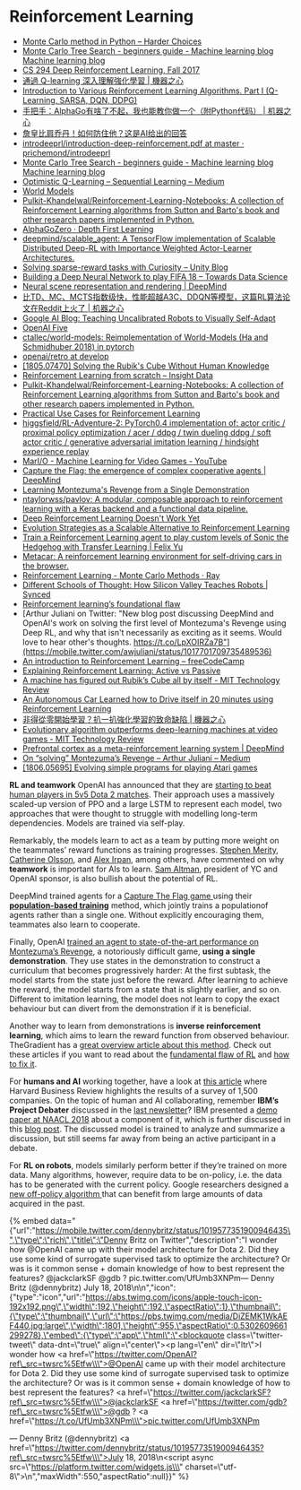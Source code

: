 # Reinforcement Learning

* [Monte Carlo method in Python – Harder Choices](https://harderchoices.com/2018/04/04/monte-carlo-method-in-python/)
* [Monte Carlo Tree Search - beginners guide - Machine learning blog Machine learning blog](https://int8.io/monte-carlo-tree-search-beginners-guide/)
* [CS 294 Deep Reinforcement Learning, Fall 2017](http://rll.berkeley.edu/deeprlcourse/)
* [通過 Q-learning 深入理解強化學習 \| 機器之心](https://www.jiqizhixin.com/articles/2018-04-17-3)
* [Introduction to Various Reinforcement Learning Algorithms. Part I \(Q-Learning, SARSA, DQN, DDPG\)](https://towardsdatascience.com/introduction-to-various-reinforcement-learning-algorithms-i-q-learning-sarsa-dqn-ddpg-72a5e0cb6287)
* [手把手：AlphaGo有啥了不起，我也能教你做一个（附Python代码） \| 机器之心](https://www.jiqizhixin.com/articles/2018-05-28-19)
* [詹皇比肩乔丹！如何防住他？这是AI给出的回答](https://zhuanlan.zhihu.com/p/36007263)
* [introdeeprl/introduction-deep-reinforcement.pdf at master · prichemond/introdeeprl](https://github.com/prichemond/introdeeprl/blob/master/introduction-deep-reinforcement.pdf)
* [Monte Carlo Tree Search - beginners guide - Machine learning blog Machine learning blog](https://int8.io/monte-carlo-tree-search-beginners-guide/)
* [Optimistic Q-Learning – Sequential Learning – Medium](https://medium.com/sequential-learning/optimistic-q-learning-b9304d079e11)
* [World Models](https://worldmodels.github.io/)
* [Pulkit-Khandelwal/Reinforcement-Learning-Notebooks: A collection of Reinforcement Learning algorithms from Sutton and Barto's book and other research papers implemented in Python.](https://github.com/Pulkit-Khandelwal/Reinforcement-Learning-Notebooks?mkt_tok=eyJpIjoiT1dVeVpHVTRaV1kwWkdGbSIsInQiOiI3VUdQU2dqbTNJdjJBQXp6NkhvekFqS3pRXC9BK1JjbE14cHc0VTdad3R5bzBjbmI2MER3aU5DWG9FdW1pblh3M2VJNmtxK0x2VnI3QTF0ZFpTRTAxbE80SGNLWngrVUMySWNVYVpwT1YrSmxtVGRiZ2N5cVRRQzVEZzRLOEh3ZDEifQ)
* [AlphaGoZero · Depth First Learning](http://www.depthfirstlearning.com/2018/AlphaGoZero)
* [deepmind/scalable\_agent: A TensorFlow implementation of Scalable Distributed Deep-RL with Importance Weighted Actor-Learner Architectures.](https://github.com/deepmind/scalable_agent)
* [Solving sparse-reward tasks with Curiosity – Unity Blog](https://blogs.unity3d.com/2018/06/26/solving-sparse-reward-tasks-with-curiosity/)
* [Building a Deep Neural Network to play FIFA 18 – Towards Data Science](https://towardsdatascience.com/building-a-deep-neural-network-to-play-fifa-18-dce54d45e675)
* [Neural scene representation and rendering \| DeepMind](https://deepmind.com/blog/neural-scene-representation-and-rendering/)
* [比TD、MC、MCTS指数级快，性能超越A3C、DDQN等模型，这篇RL算法论文在Reddit上火了 \| 机器之心](https://www.jiqizhixin.com/articles/2018-06-22-3)
* [Google AI Blog: Teaching Uncalibrated Robots to Visually Self-Adapt](https://ai.googleblog.com/2018/06/teaching-uncalibrated-robots-to_22.html)
* [OpenAI Five](https://blog.openai.com/openai-five/)
* [ctallec/world-models: Reimplementation of World-Models \(Ha and Schmidhuber 2018\) in pytorch](https://github.com/ctallec/world-models)
* [openai/retro at develop](https://github.com/openai/retro/tree/develop)
* [\[1805.07470\] Solving the Rubik's Cube Without Human Knowledge](https://arxiv.org/abs/1805.07470)
* [Reinforcement Learning from scratch – Insight Data](https://blog.insightdatascience.com/reinforcement-learning-from-scratch-819b65f074d8)
* [Pulkit-Khandelwal/Reinforcement-Learning-Notebooks: A collection of Reinforcement Learning algorithms from Sutton and Barto's book and other research papers implemented in Python.](https://github.com/Pulkit-Khandelwal/Reinforcement-Learning-Notebooks)
* [Practical Use Cases for Reinforcement Learning](https://www.reddit.com/r/MachineLearning/comments/8u6wo4/d_what_are_practical_use_cases_for_reinforcement/)
* [higgsfield/RL-Adventure-2: PyTorch0.4 implementation of: actor critic / proximal policy optimization / acer / ddpg / twin dueling ddpg / soft actor critic / generative adversarial imitation learning / hindsight experience replay](https://github.com/higgsfield/RL-Adventure-2)
* [MarI/O - Machine Learning for Video Games - YouTube](https://www.youtube.com/watch?v=qv6UVOQ0F44)
* [Capture the Flag: the emergence of complex cooperative agents \| DeepMind](https://deepmind.com/blog/capture-the-flag/)
* [Learning Montezuma's Revenge from a Single Demonstration](https://blog.openai.com/learning-montezumas-revenge-from-a-single-demonstration/)
* [ntaylorwss/pavlov: A modular, composable approach to reinforcement learning with a Keras backend and a functional data pipeline.](https://github.com/ntaylorwss/pavlov)
* [Deep Reinforcement Learning Doesn't Work Yet](https://www.alexirpan.com/2018/02/14/rl-hard.html)
* [Evolution Strategies as a Scalable Alternative to Reinforcement Learning](https://blog.openai.com/evolution-strategies/?__s=mnqizqqfa1zqmafmd1zr)
* [Train a Reinforcement Learning agent to play custom levels of Sonic the Hedgehog with Transfer Learning \| Felix Yu](https://flyyufelix.github.io/2018/06/11/sonic-rl.html)
* [Metacar: A reinforcement learning environment for self-driving cars in the browser.](https://www.metacar-project.com/)
* [Reinforcement Learning - Monte Carlo Methods · Ray](https://oneraynyday.github.io/ml/2018/05/24/Reinforcement-Learning-Monte-Carlo/)
* [Different Schools of Thought: How Silicon Valley Teaches Robots \| Synced](https://syncedreview.com/2018/07/10/different-schools-of-thought-how-silicon-valley-teaches-robots/)
* [Reinforcement learning’s foundational flaw](https://thegradient.pub/why-rl-is-flawed/)
* [Arthur Juliani on Twitter: "New blog post discussing DeepMind and OpenAI's work on solving the first level of Montezuma's Revenge using Deep RL, and why that isn't necessarily as exciting as it seems. Would love to hear other's thoughts. https://t.co/LpXOIRZa7B"](https://mobile.twitter.com/awjuliani/status/1017701709735489536)
* [An introduction to Reinforcement Learning – freeCodeCamp](https://medium.freecodecamp.org/an-introduction-to-reinforcement-learning-4339519de419)
* [Explaining Reinforcement Learning: Active vs Passive](https://www.kdnuggets.com/2018/06/explaining-reinforcement-learning-active-passive.html)
* [A machine has figured out Rubik’s Cube all by itself - MIT Technology Review](https://www.technologyreview.com/s/611281/a-machine-has-figured-out-rubiks-cube-all-by-itself/)
* [An Autonomous Car Learned how to Drive itself in 20 minutes using Reinforcement Learning](https://www.analyticsvidhya.com/blog/2018/07/autonomous-car-learnt-drive-itself-20-minutes-using-reinforcement-learning/)
* [非得從零開始學習？扒一扒強化學習的致命缺陷 \| 機器之心](https://www.jiqizhixin.com/articles/2018-07-13-5)
* [Evolutionary algorithm outperforms deep-learning machines at video games - MIT Technology Review](https://www.technologyreview.com/s/611568/evolutionary-algorithm-outperforms-deep-learning-machines-at-video-games/?goal=0_997ed6f472-7b40bc8a04-157972765)
* [Prefrontal cortex as a meta-reinforcement learning system \| DeepMind](https://deepmind.com/blog/prefrontal-cortex-meta-reinforcement-learning-system/?mkt_tok=eyJpIjoiWm1NNFpEUXpNek00TVRkbSIsInQiOiI1ZWEwejVJeUs4SVFhMFJ4b0F5NkZNRlpsTWlqRVdqcWFta001Mkd0YTQzbHY2Qnl0aDlaRkJEM1FEbGN6Ykx6ejFFNW1UVFZDME5jZmd1VEUyYXBBeFQ3VzhCZkRmVDc3dzF3OE1tUUYyYzI4bVo1Vmg5ZXVaUzFFbkphNEwrYiJ9)
* [On “solving” Montezuma’s Revenge – Arthur Juliani – Medium](https://medium.com/@awjuliani/on-solving-montezumas-revenge-2146d83f0bc3)
* [\[1806.05695\] Evolving simple programs for playing Atari games](https://arxiv.org/abs/1806.05695)

**RL and teamwork** OpenAI has announced that they are [starting to beat human players in 5v5 Dota 2 matches](http://click.revue.email/wf/click?upn=uoSvyDIrlYZBTfKX9q-2FuqCrSX7tlXWXWxm65OpVW7LC-2FTI08BlQBfqlZ2XbPhEW2_cjJwF5rVq6bcAJDW2bYhckKcDVGtuI9UhBbWA-2B2uuED-2F9IWETQaRREn2Tf47sHTGZXO9ja9OTZm9PlSqBgFXzrz4-2B7mi5GxSleqUk2Np89Q6DluxDFEZd8AozLMBBcrKilelEDTcPDXgbMmuxJfSOG6Nel2oeYrWBj7mHpT-2BblzrSTRMZac3OLz4Z1n7pVKk6lj7KBJjyeXZUXaD9mi-2BbEB12vQusPFQllSl-2B-2BIMQSqIqaTvtLATa94anofHWWmfbMh8QpxOH1vhbcwHV-2BYjoOoOTD5pws2-2BMRPvZqRUiEBKG53Cgqo6zOO6W-2FY7s-2B2M). Their approach uses a massively scaled-up version of PPO and a large LSTM to represent each model, two approaches that were thought to struggle with modelling long-term dependencies. Models are trained via self-play.

Remarkably, the models learn to act as a team by putting more weight on the teammates’ reward functions as training progresses. [Stephen Merity](http://click.revue.email/wf/click?upn=uoSvyDIrlYZBTfKX9q-2FuqPnygrbYtlNI9MNpRQnM3eEwcybgK6nDSx3mvEe5zOhfJovnM1-2B8CSdATybbzkOLrQ-3D-3D_cjJwF5rVq6bcAJDW2bYhckKcDVGtuI9UhBbWA-2B2uuED-2F9IWETQaRREn2Tf47sHTGZXO9ja9OTZm9PlSqBgFXzrz4-2B7mi5GxSleqUk2Np89Q6DluxDFEZd8AozLMBBcrKilelEDTcPDXgbMmuxJfSOG6Nel2oeYrWBj7mHpT-2Bblw19eX-2BLGs9Va1zTQFTtPNo-2FWWeuoS5FfjtJwTG0QWw0fBEV70kd-2F8C-2FaWaDd2Z-2FBLtJbE6yDbPQK-2B7RquJ0HHnDoEo4FL4lXP3TXnXvJuq3CyT-2FvbiutOEAJKslWzCl94UM3s1dLq9dbhhVVZ072j1), [Catherine Olsson](http://click.revue.email/wf/click?upn=uoSvyDIrlYZBTfKX9q-2FuqE4ExjTPinZlcSzjYAkduHX5lqN-2BcRdDrshTBl7bY-2FtAO5t7ISXfCY7ixrVpiTXdqxJGr6Tjp3M-2BYbd21H51320-3D_cjJwF5rVq6bcAJDW2bYhckKcDVGtuI9UhBbWA-2B2uuED-2F9IWETQaRREn2Tf47sHTGZXO9ja9OTZm9PlSqBgFXzrz4-2B7mi5GxSleqUk2Np89Q6DluxDFEZd8AozLMBBcrKilelEDTcPDXgbMmuxJfSOG6Nel2oeYrWBj7mHpT-2BblxdYekTAMkD1s1YHlICXx0ZYPGlFVcpXV-2FG4kyQWSzuufGteu-2B3SKr41kD1qy7150V-2FmAG2bxQTL8FXs8TUnD9wVDHomYzf1e8QsSRfuMS1Awn27uqvW88aH-2FnbYwpWYPL9d2bvQGT4yRYYLa0hffOA), and [Alex Irpan](http://click.revue.email/wf/click?upn=uoSvyDIrlYZBTfKX9q-2FuqPUH0mMmD-2Fg-2BGvvozKNpEvPE3Qae4G5t0Oq5giaObOiPtYaQ4xwdxlH6hYAnEeZewg-3D-3D_cjJwF5rVq6bcAJDW2bYhckKcDVGtuI9UhBbWA-2B2uuED-2F9IWETQaRREn2Tf47sHTGZXO9ja9OTZm9PlSqBgFXzrz4-2B7mi5GxSleqUk2Np89Q6DluxDFEZd8AozLMBBcrKilelEDTcPDXgbMmuxJfSOG6Nel2oeYrWBj7mHpT-2BblyJtOfWi-2FlUakxj3hitbf6teSKHTAlSUJqbRX0IP59XJFhNZvzZIDADLzX4GXV5XQk-2FgNdqPgt-2FDvDV6J204Vm1GGBDQZgjtJk7aWX6BM0EWXfT6cQWvdoVhZBTQF51mlkl5rLwedjjoauZYHxtP96p), among others, have commented on why **teamwork** is important for AIs to learn. [Sam Altman](http://click.revue.email/wf/click?upn=Ep-2BprbLTAIJfGzDYMtK2QinS-2FfuG7Xj1W1MOZ0MOhJCrXlO3hd0pThHU29WJm1qugjxctzhrx6EcaKjApFp6p7VtxsnK-2Bcgwp99ojaLWirY-3D_cjJwF5rVq6bcAJDW2bYhckKcDVGtuI9UhBbWA-2B2uuED-2F9IWETQaRREn2Tf47sHTGZXO9ja9OTZm9PlSqBgFXzrz4-2B7mi5GxSleqUk2Np89Q6DluxDFEZd8AozLMBBcrKilelEDTcPDXgbMmuxJfSOG6Nel2oeYrWBj7mHpT-2BblxfiFSpWAjXK-2FxP3xM84ZTSlSgk55K2Rwo4lLDIhtJekaBgWgbwkvyzCSUiEJhy1-2FGK0H6lY5mL4I-2ByAd7jW6png3s5qEsT-2FlMza3HTKSIJW3xzUvINnA02V58Fc8o-2FC-2F3MbRpY1a1b-2Bok0ylYmGYlV), president of YC and OpenAI sponsor, is also bullish about the potential of RL.

DeepMind trained agents for a [Capture The Flag game ](http://click.revue.email/wf/click?upn=uoSvyDIrlYZBTfKX9q-2FuqMG5DohSxq5fNtMdQwuoDfXIes6HA17blOqitPqR8YdQGI95jar49aTwXI4appaWog-3D-3D_cjJwF5rVq6bcAJDW2bYhckKcDVGtuI9UhBbWA-2B2uuED-2F9IWETQaRREn2Tf47sHTGZXO9ja9OTZm9PlSqBgFXzrz4-2B7mi5GxSleqUk2Np89Q6DluxDFEZd8AozLMBBcrKilelEDTcPDXgbMmuxJfSOG6Nel2oeYrWBj7mHpT-2Bblxx56MBCf2q1Zp6z5ybGNzLgMPfSCmulqhVcXoO-2FQ1HVqnzs52UMH9MEJvYm-2FTEAph2SuECBS3gxrgVY93VC-2Bqv4pdw9S-2BNi8WbNy-2BPz3MSQjpUfgv5YfnAdsZ1x0y6EpGQ0hJTmYbS-2BfPN9v-2BCnHDZ)using their [**population-based training**](http://click.revue.email/wf/click?upn=uoSvyDIrlYZBTfKX9q-2FuqLcUs6pDD9HhxibCLHxpwzkLZi7hVmro1WwKSwtPtKuB_cjJwF5rVq6bcAJDW2bYhckKcDVGtuI9UhBbWA-2B2uuED-2F9IWETQaRREn2Tf47sHTGZXO9ja9OTZm9PlSqBgFXzrz4-2B7mi5GxSleqUk2Np89Q6DluxDFEZd8AozLMBBcrKilelEDTcPDXgbMmuxJfSOG6Nel2oeYrWBj7mHpT-2Bblw961N8YtErYZfxuN-2BYS9hLqAQ2Mlkzxrk4hAp3Rq1XMHJ1og-2F7H22itvOwFoqNOagXjXyfIB2EJtZfvqugPShuvJOR7uQfw4vmF7zT2G0cfgZrxpaMVlyIt3FJAr2bunvJoDVjJY348pE7-2FupR5ky2) method, which jointly trains a populationof agents rather than a single one. Without explicitly encouraging them, teammates also learn to cooperate.

Finally, OpenAI [trained an agent to state-of-the-art performance on Montezuma’s Revenge](http://click.revue.email/wf/click?upn=uoSvyDIrlYZBTfKX9q-2FuqCrSX7tlXWXWxm65OpVW7LClLbBIsFg2wEcWvVWD7ML-2FGKG-2FOoHsATWPoTrOUFqzdQii0qbQfulMS8ntRv4aB-2Bd8fJUarLnk6fFrLQJPc822_cjJwF5rVq6bcAJDW2bYhckKcDVGtuI9UhBbWA-2B2uuED-2F9IWETQaRREn2Tf47sHTGZXO9ja9OTZm9PlSqBgFXzrz4-2B7mi5GxSleqUk2Np89Q6DluxDFEZd8AozLMBBcrKilelEDTcPDXgbMmuxJfSOG6Nel2oeYrWBj7mHpT-2BblyLxq8v6nYyOh5SYfB18kiI85DtppB9uyxlhDIEuYeYPtP15W9mPAZeUgFR9XFU6GK8pjyoRBMeSmrOOLvRdAsbVy25wdMEKyylffl-2Fm9PWLCOaqHsK3SoVLRqPi-2FOB6UfLfYYc2ZWV7Pa7Yge9ht2E), a notoriously difficult game, **using a single demonstration**. They use states in the demonstration to construct a curriculum that becomes progressively harder: At the first subtask, the model starts from the state just before the reward. After learning to achieve the reward, the model starts from a state that is slightly earlier, and so on. Different to imitation learning, the model does not learn to copy the exact behaviour but can divert from the demonstration if it is beneficial.

Another way to learn from demonstrations is **inverse reinforcement learning**, which aims to learn the reward function from observed behaviour. TheGradient has a [great overview article about this method](http://click.revue.email/wf/click?upn=uoSvyDIrlYZBTfKX9q-2FuqK9hZhrdQMv7VUrjNwcq9UOaX-2F6hvZLu4Kb2yyzfgJHzGc3ykwNXDUIkAZAnDWTWfWQ81FxYTT0F6iuLmSFPLHsSMtmL30hjb-2BkaiZ7f72d0_cjJwF5rVq6bcAJDW2bYhckKcDVGtuI9UhBbWA-2B2uuED-2F9IWETQaRREn2Tf47sHTGZXO9ja9OTZm9PlSqBgFXzrz4-2B7mi5GxSleqUk2Np89Q6DluxDFEZd8AozLMBBcrKilelEDTcPDXgbMmuxJfSOG6Nel2oeYrWBj7mHpT-2BblyiY8lmuPZiq3unjQlvA19VQtrOmAbMjf7XhZccy5-2BwgLTpvvrmqph4acnh6FMFR4bWgChL5unLn-2BUZm41CIJkOT4wr0RWFY4GA9SFwsHbTMLOusjLC-2F7HoEMIKkq8MSjUoh0xdCY16m3Vyhhkhn1q4). Check out these articles if you want to read about the [fundamental flaw of RL](http://click.revue.email/wf/click?upn=uoSvyDIrlYZBTfKX9q-2FuqK9hZhrdQMv7VUrjNwcq9UP7ZeZSg-2BynWISoPNNZgsEBuOe7-2B4bin2yE3j11tEzcPQ-3D-3D_cjJwF5rVq6bcAJDW2bYhckKcDVGtuI9UhBbWA-2B2uuED-2F9IWETQaRREn2Tf47sHTGZXO9ja9OTZm9PlSqBgFXzrz4-2B7mi5GxSleqUk2Np89Q6DluxDFEZd8AozLMBBcrKilelEDTcPDXgbMmuxJfSOG6Nel2oeYrWBj7mHpT-2BblxoDoozhWalUJzTROt7ZuL7U39aPt7YmRYyR1zAaUBQJwIR-2F7GirUXSB5UduL-2BJovAhd7s8xesk-2BC82ff4ZwOFIgAAVJqnAZ9cb1KP66NJngh0gZt4jzVF21UvnRWYkvk0nDis5DuLaVOVYTzDWHlvg) and [how to fix it](http://click.revue.email/wf/click?upn=uoSvyDIrlYZBTfKX9q-2FuqK9hZhrdQMv7VUrjNwcq9UMhp8WRscY4z6uBQXL-2F-2BBK4_cjJwF5rVq6bcAJDW2bYhckKcDVGtuI9UhBbWA-2B2uuED-2F9IWETQaRREn2Tf47sHTGZXO9ja9OTZm9PlSqBgFXzrz4-2B7mi5GxSleqUk2Np89Q6DluxDFEZd8AozLMBBcrKilelEDTcPDXgbMmuxJfSOG6Nel2oeYrWBj7mHpT-2Bblw2EHPN2PzfJyJHMzsnieQ3xLVMzVs71dfqZDGNVSh0zuUPzBNYTPYoLe9SYZrdzj0-2BsExL9NnNjkM7XhpgKX6M8ah4FrmCyhfmoDgf7zezTrJpAGu5P2YnDgKG7-2FHXfW1kia0Nl6LoYUVkrIEu1VCS).

For **humans and AI** working together, have a look at [this article](http://click.revue.email/wf/click?upn=uoSvyDIrlYZBTfKX9q-2FuqJxeGS2SAJAypryIhlW1dfDC682X1xXPDMe4TU7A3V8XoT0cWfmfRsMRqO-2BbeB7JS69bk0fHfbzjJG878itOusrkkPZMPokYFnobr37iC-2FKl_cjJwF5rVq6bcAJDW2bYhckKcDVGtuI9UhBbWA-2B2uuED-2F9IWETQaRREn2Tf47sHTGZXO9ja9OTZm9PlSqBgFXzrz4-2B7mi5GxSleqUk2Np89Q6DluxDFEZd8AozLMBBcrKilelEDTcPDXgbMmuxJfSOG6Nel2oeYrWBj7mHpT-2BblzKvDxh-2Bk-2BzGtQOGPhj2nGvstg3PR5RnJ-2BCsucxmPmRmqtGIdjLUIh-2FvJspUYn7ueHTubhKupplZDRz-2FMNJNWiaFlijeKyFAj3itdC72DPLseeti7fASRk4VTvqfeIxiZjSD32ZM7ACzu8UNUj7P-2Fx-2B) where Harvard Business Review highlights the results of a survey of 1,500 companies. On the topic of human and AI collaborating, remember **IBM’s Project Debater** discussed in the [last newsletter](http://click.revue.email/wf/click?upn=pp5IBAXuSEQLAhgzr04TJhWumODQuu025Hr6TcL8iDBTCefhrfYIjtrZwO8SfDMUpJ-2FEHS2WgSEK6hgKoEDIRG7YBH-2FhgUvkYsDXfB09kzpz-2FJO1tprODNx0OtJuqz2QGHU4ihWLMNkoxTnqCspJNdUntZ4wL2pnZUUeMN6103qdiHC0nogYghsbnvrtNFTFQksVPMuzSu7go8LQxoDzrP0093AFgcO0RFmFWqvhGnlPhNWwpIS9wA6Yfd0sQSp4mtyBBMChgZTOipXEFXL3Vh8WlnTjL2Az7aTymuAClAc-3D_cjJwF5rVq6bcAJDW2bYhckKcDVGtuI9UhBbWA-2B2uuED-2F9IWETQaRREn2Tf47sHTGZXO9ja9OTZm9PlSqBgFXzrz4-2B7mi5GxSleqUk2Np89Q6DluxDFEZd8AozLMBBcrKilelEDTcPDXgbMmuxJfSOG6Nel2oeYrWBj7mHpT-2BblxPTHFgCJLlcUCcSsh-2FLzVR9KcmQNliyRYuOQu5Sgkqg1FS-2FcWGS-2BbYSTTVYRVzxfRmu1iDgOOpPCPSAVZGx6v1CCLa54ThQQfDou8Ul8qPNUlTLtUHPsMY1D-2Fb4qJcwIBnMu2ZcJpwalbkZg0NMQRF)? IBM presented a [demo paper at NAACL 2018](http://click.revue.email/wf/click?upn=WRRLVfAKM9x85h3ZSET3wuKwF4Gc-2FjX-2FRNs7nkiqoEm-2FI44p0H-2B7COvpURK-2BX5Dg_cjJwF5rVq6bcAJDW2bYhckKcDVGtuI9UhBbWA-2B2uuED-2F9IWETQaRREn2Tf47sHTGZXO9ja9OTZm9PlSqBgFXzrz4-2B7mi5GxSleqUk2Np89Q6DluxDFEZd8AozLMBBcrKilelEDTcPDXgbMmuxJfSOG6Nel2oeYrWBj7mHpT-2Bblxy0Fd4zVK-2FAcqa-2BC9F6RYQ5SPNo2doomzdqWJOtOEjmlIV35r6-2FujZI-2FjOTGtwEUTeYki6jqThrYOmFWinkxsYrI0owBO-2BLdLt36Dhz-2FTCD6S1BFpRprX2QFzddhWLR4ql-2Biu5dcojKNlYH1EIB6x4) about a component of it, which is further discussed in this [blog post](http://click.revue.email/wf/click?upn=uoSvyDIrlYZBTfKX9q-2FuqMWrkJNjaej7FC0m1Hdirvz2vmX9dlfLj7gaUPt0Qxn7EokNP-2F-2Bn0vTxrPag7Z3CWLXgu4tk5MPc7GtehSwPTxo-3D_cjJwF5rVq6bcAJDW2bYhckKcDVGtuI9UhBbWA-2B2uuED-2F9IWETQaRREn2Tf47sHTGZXO9ja9OTZm9PlSqBgFXzrz4-2B7mi5GxSleqUk2Np89Q6DluxDFEZd8AozLMBBcrKilelEDTcPDXgbMmuxJfSOG6Nel2oeYrWBj7mHpT-2BblwDKcqFRG-2B6Jp4ILF86j720Hu-2Bxb6Id9z2ocqjIiUK1NTe79vBm9H4HJMItcvMZ8EaCdgez4Ht3oxyhTiWnKVtMhXVISYXD5wCc7ihaZyEgE6o-2BmtPZ7RYTNuf52OqusoC38SzJIa9d5XuP-2FYZHIz-2Bc). The discussed model is trained to analyze and summarize a discussion, but still seems far away from being an active participant in a debate.

For **RL on robots**, models similarly perform better if they’re trained on more data. Many algorithms, however, require data to be on-policy, i.e. the data has to be generated with the current policy. Google researchers designed a [new off-policy algorithm ](http://click.revue.email/wf/click?upn=uoSvyDIrlYZBTfKX9q-2FuqDx10WExyAD-2FOedorI1vj2UnSp-2FT6DWaEk0k7mTWN6akL8d3iNsz1wijnI8TFQQax4FKfeG0nOkh7f0WvLCA94Chs2S0gmF3dQkCYUNIJLIb_cjJwF5rVq6bcAJDW2bYhckKcDVGtuI9UhBbWA-2B2uuED-2F9IWETQaRREn2Tf47sHTGZXO9ja9OTZm9PlSqBgFXzrz4-2B7mi5GxSleqUk2Np89Q6DluxDFEZd8AozLMBBcrKilelEDTcPDXgbMmuxJfSOG6Nel2oeYrWBj7mHpT-2BblztBot4vGm-2FeziUKLZyV5HnphmjSBUeVieEmawaRXNaC-2B-2BvluZMHQjl-2FyOVtlTNcgp60oLuQXwA0y1H-2BicgpAfWd0m3Ys0ucFd4Pa6x9tQip-2BIeYlI8-2Fugfq8s-2BvlQPeVOqUydOVUkFy7WoSUJrTdfC)that can benefit from large amounts of data acquired in the past.



{% embed data="{\"url\":\"https://mobile.twitter.com/dennybritz/status/1019577351900946435\",\"type\":\"rich\",\"title\":\"Denny Britz on Twitter\",\"description\":\"I wonder how @OpenAI came up with their model architecture for Dota 2. Did they use some kind of surrogate supervised task to optimize the architecture? Or was is it common sense + domain knowledge of how to best represent the features? @jackclarkSF @gdb ? pic.twitter.com/UfUmb3XNPm— Denny Britz \(@dennybritz\) July 18, 2018\\n\\n\",\"icon\":{\"type\":\"icon\",\"url\":\"https://abs.twimg.com/icons/apple-touch-icon-192x192.png\",\"width\":192,\"height\":192,\"aspectRatio\":1},\"thumbnail\":{\"type\":\"thumbnail\",\"url\":\"https://pbs.twimg.com/media/DiZEMK1WkAEF440.jpg:large\",\"width\":1801,\"height\":955,\"aspectRatio\":0.5302609661299278},\"embed\":{\"type\":\"app\",\"html\":\"<blockquote class=\\\"twitter-tweet\\\" data-dnt=\\\"true\\\" align=\\\"center\\\"><p lang=\\\"en\\\" dir=\\\"ltr\\\">I wonder how <a href=\\\"https://twitter.com/OpenAI?ref\_src=twsrc%5Etfw\\\">@OpenAI</a> came up with their model architecture for Dota 2. Did they use some kind of surrogate supervised task to optimize the architecture? Or was is it common sense + domain knowledge of how to best represent the features? <a href=\\\"https://twitter.com/jackclarkSF?ref\_src=twsrc%5Etfw\\\">@jackclarkSF</a> <a href=\\\"https://twitter.com/gdb?ref\_src=twsrc%5Etfw\\\">@gdb</a> ? <a href=\\\"https://t.co/UfUmb3XNPm\\\">pic.twitter.com/UfUmb3XNPm</a></p>&mdash; Denny Britz \(@dennybritz\) <a href=\\\"https://twitter.com/dennybritz/status/1019577351900946435?ref\_src=twsrc%5Etfw\\\">July 18, 2018</a></blockquote>\\n<script async src=\\\"https://platform.twitter.com/widgets.js\\\" charset=\\\"utf-8\\\"></script>\\n\",\"maxWidth\":550,\"aspectRatio\":null}}" %}

